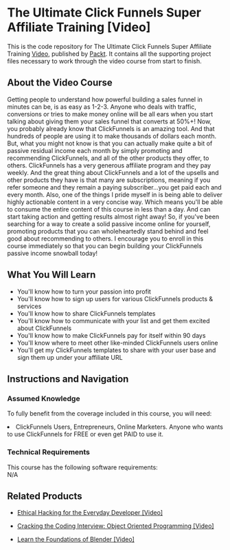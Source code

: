


# The Ultimate Click Funnels Super Affiliate Training [Video]
This is the code repository for The Ultimate Click Funnels Super Affiliate Training [Video](https://www.packtpub.com/application-development/ultimate-clickfunnels-super-affiliate-training-video), published by [Packt](https://www.packtpub.com/?utm_source=github). It contains all the supporting project files necessary to work through the video course from start to finish.
## About the Video Course
Getting people to understand how powerful building a sales funnel in minutes can be, is as easy as 1-2-3. Anyone who deals with traffic, conversions or tries to make money online will be all ears when you start talking about giving them your sales funnel that converts at 50%+! Now, you probably already know that ClickFunnels is an amazing tool. And that hundreds of people are using it to make thousands of dollars each month. But, what you might not know is that you can actually make quite a bit of passive residual income each month by simply promoting and recommending ClickFunnels, and all of the other products they offer, to others. ClickFunnels has a very generous affiliate program and they pay weekly. And the great thing about ClickFunnels and a lot of the upsells and other products they have is that many are subscriptions, meaning if you refer someone and they remain a paying subscriber...you get paid each and every month. Also, one of the things I pride myself in is being able to deliver highly actionable content in a very concise way. Which means you'll be able to consume the entire content of this course in less than a day. And can start taking action and getting results almost right away! So, if you've been searching for a way to create a solid passive income online for yourself, promoting products that you can wholeheartedly stand behind and feel good about recommending to others. I encourage you to enroll in this course immediately so that you can begin building your ClickFunnels passive income snowball today!



<H2>What You Will Learn</H2>
<DIV class=book-info-will-learn-text>
<UL>
<LI>You'll know how to turn your passion into profit</LI>
<LI>You'll know how to sign up users for various ClickFunnels products & services</LI>
<LI>You'll know how to share ClickFunnels templates</LI>
<LI>You'll know how to communicate with your list and get them excited about ClickFunnels</LI>
<LI>You'll know how to make ClickFunnels pay for itself within 90 days</LI>
<LI>You'll know where to meet other like-minded ClickFunnels users online</LI>
<LI>You'll get my ClickFunnels templates to share with your user base and sign them up under your affiliate URL</LI>
</UL></DIV>

## Instructions and Navigation
### Assumed Knowledge
To fully benefit from the coverage included in this course, you will need:<br/>
<DIV class=book-info-will-learn-text>
<li>ClickFunnels Users, Entrepreneurs, Online Marketers. Anyone who wants to use ClickFunnels for FREE or even get PAID to use it.</li>
<DIV>

### Technical Requirements
This course has the following software requirements:<br/>
N/A

## Related Products
* [Ethical Hacking for the Everyday Developer [Video]
](https://www.packtpub.com/networking-and-servers/ethical-hacking-everyday-developer-video)

* [Cracking the Coding Interview: Object Oriented Programming [Video]
]( https://www.packtpub.com/application-development/cracking-coding-interview-object-oriented-programming-video)

* [Learn the Foundations of Blender [Video]
]( https://www.packtpub.com/game-development/learn-foundations-blender-video)


